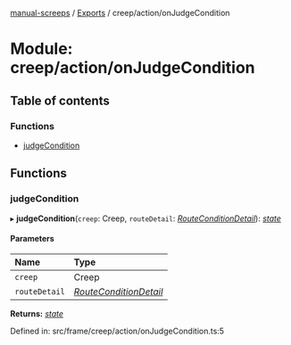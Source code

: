 [manual-screeps](../README.md) / [Exports](../modules.md) / creep/action/onJudgeCondition

# Module: creep/action/onJudgeCondition

## Table of contents

### Functions

- [judgeCondition](creep_action_onjudgecondition.md#judgecondition)

## Functions

### judgeCondition

▸ **judgeCondition**(`creep`: Creep, `routeDetail`: [*RouteConditionDetail*](../interfaces/creep_routeplan_type.routeconditiondetail.md)): [*state*](creep_action.md#state)

#### Parameters

| Name | Type |
| :------ | :------ |
| `creep` | Creep |
| `routeDetail` | [*RouteConditionDetail*](../interfaces/creep_routeplan_type.routeconditiondetail.md) |

**Returns:** [*state*](creep_action.md#state)

Defined in: src/frame/creep/action/onJudgeCondition.ts:5
